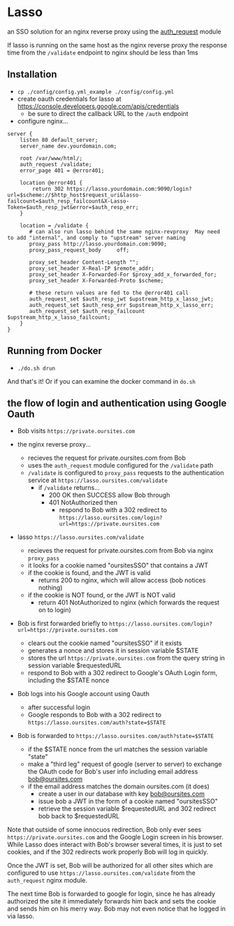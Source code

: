 # Lasso

an SSO solution for an nginx reverse proxy using the [auth_request](http://nginx.org/en/docs/http/ngx_http_auth_request_module.html) module

If lasso is running on the same host as the nginx reverse proxy the response time from the `/validate` endpoint to nginx should be less than 1ms

## Installation

* `cp ./config/config.yml_example ./config/config.yml`
* create oauth credentials for lasso at https://console.developers.google.com/apis/credentials
  * be sure to direct the callback URL to the `/auth` endpoint
* configure nginx...

```{.nginxconf}
server {
    listen 80 default_server;
    server_name dev.yourdomain.com;

    root /var/www/html/;
    auth_request /validate;
    error_page 401 = @error401;

    location @error401 {
        return 302 https://lasso.yourdomain.com:9090/login?url=$scheme://$http_host$request_uri&lasso-failcount=$auth_resp_failcount&X-Lasso-Token=$auth_resp_jwt&error=$auth_resp_err;
    }

    location = /validate {
       # can also run lasso behind the same nginx-revproxy  May need to add "internal", and comply to "upstream" server naming
       proxy_pass http://lasso.yourdomain.com:9090;
       proxy_pass_request_body     off;

       proxy_set_header Content-Length "";
       proxy_set_header X-Real-IP $remote_addr;
       proxy_set_header X-Forwarded-For $proxy_add_x_forwarded_for;
       proxy_set_header X-Forwarded-Proto $scheme;

       # these return values are fed to the @error401 call
       auth_request_set $auth_resp_jwt $upstream_http_x_lasso_jwt;
       auth_request_set $auth_resp_err $upstream_http_x_lasso_err;
       auth_request_set $auth_resp_failcount $upstream_http_x_lasso_failcount;
    }
}

```

## Running from Docker

* `./do.sh drun`

And that's it!  Or if you can examine the docker command in `do.sh`

## the flow of login and authentication using Google Oauth

* Bob visits `https://private.oursites.com`
* the nginx reverse proxy...
  * recieves the request for private.oursites.com from Bob
  * uses the `auth_request` module configured for the `/validate` path
  * `/validate` is configured to `proxy_pass` requests to the authentication service at `https://lasso.oursites.com/validate`
    * if `/validate` returns...
      * 200 OK then SUCCESS allow Bob through
      * 401 NotAuthorized then
        * respond to Bob with a 302 redirect to `https://lasso.oursites.com/login?url=https://private.oursites.com`

* lasso `https://lasso.oursites.com/validate`
  * recieves the request for private.oursites.com from Bob via nginx `proxy_pass`
  * it looks for a cookie named "oursitesSSO" that contains a JWT
  * if the cookie is found, and the JWT is valid
    * returns 200 to nginx, which will allow access (bob notices nothing)
  * if the cookie is NOT found, or the JWT is NOT valid
      * return 401 NotAuthorized to nginx (which forwards the request on to login)

* Bob is first forwarded briefly to `https://lasso.oursites.com/login?url=https://private.oursites.com`
  * clears out the cookie named "oursitesSSO" if it exists
  * generates a nonce and stores it in session variable $STATE
  * stores the url `https://private.oursites.com` from the query string in session variable $requestedURL
  * respond to Bob with a 302 redirect to Google's OAuth Login form, including the $STATE nonce

* Bob logs into his Google account using Oauth
  * after successful login
  * Google responds to Bob with a 302 redirect to `https://lasso.oursites.com/auth?state=$STATE`

* Bob is forwarded to `https://lasso.oursites.com/auth?state=$STATE`
  * if the $STATE nonce from the url matches the session variable "state"
  * make a "third leg" request of google (server to server) to exchange the OAuth code for Bob's user info including email address bob@oursites.com
  * if the email address matches the domain oursites.com (it does)
    * create a user in our database with key bob@oursites.com
    * issue bob a JWT in the form of a cookie named "oursitesSSO"
    * retrieve the session variable $requestedURL and 302 redirect bob back to $requestedURL

Note that outside of some innocuos redirection, Bob only ever sees `https://private.oursites.com` and the Google Login screen in his browser.  While Lasso does interact with Bob's browser several times, it is just to set cookies, and if the 302 redirects work properly Bob will log in quickly.

Once the JWT is set, Bob will be authorized for all other sites which are configured to use `https://lasso.oursites.com/validate` from the `auth_request` nginx module.

The next time Bob is forwarded to google for login, since he has already authorized the site it immediately forwards him back and sets the cookie and sends him on his merry way.  Bob may not even notice that he logged in via lasso.
